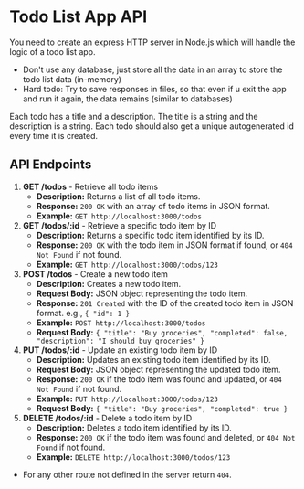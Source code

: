 # Todo List App API

You need to create an express HTTP server in Node.js which will handle the logic of a todo list app.

- Don't use any database, just store all the data in an array to store the todo list data (in-memory)
- Hard todo: Try to save responses in files, so that even if u exit the app and run it again, the data remains (similar to databases)

Each todo has a title and a description. The title is a string and the description is a string.
Each todo should also get a unique autogenerated id every time it is created.

## API Endpoints

1. **GET /todos** - Retrieve all todo items
   - **Description:** Returns a list of all todo items.
   - **Response:** `200 OK` with an array of todo items in JSON format.
   - **Example:** `GET http://localhost:3000/todos`
2. **GET /todos/:id** - Retrieve a specific todo item by ID
   - **Description:** Returns a specific todo item identified by its ID.
   - **Response:** `200 OK` with the todo item in JSON format if found, or `404 Not Found` if not found.
   - **Example:** `GET http://localhost:3000/todos/123`
3. **POST /todos** - Create a new todo item
   - **Description:** Creates a new todo item.
   - **Request Body:** JSON object representing the todo item.
   - **Response:** `201 Created` with the ID of the created todo item in JSON format. e.g., `{ "id": 1 }`
   - **Example:** `POST http://localhost:3000/todos`
   - **Request Body:** `{ "title": "Buy groceries", "completed": false, "description": "I should buy groceries" }`
4. **PUT /todos/:id** - Update an existing todo item by ID
   - **Description:** Updates an existing todo item identified by its ID.
   - **Request Body:** JSON object representing the updated todo item.
   - **Response:** `200 OK` if the todo item was found and updated, or `404 Not Found` if not found.
   - **Example:** `PUT http://localhost:3000/todos/123`
   - **Request Body:** `{ "title": "Buy groceries", "completed": true }`
5. **DELETE /todos/:id** - Delete a todo item by ID
   - **Description:** Deletes a todo item identified by its ID.
   - **Response:** `200 OK` if the todo item was found and deleted, or `404 Not Found` if not found.
   - **Example:** `DELETE http://localhost:3000/todos/123`

- For any other route not defined in the server return `404`.
